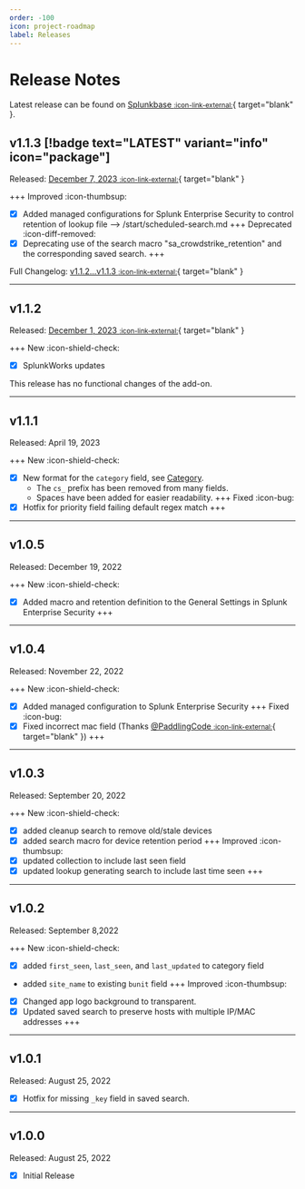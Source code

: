 ```yaml
---
order: -100
icon: project-roadmap
label: Releases
---
```


# Release Notes

Latest release can be found on [Splunkbase <small>:icon-link-external:</small>](https://splunkbase.splunk.com/app/6573){ target="blank" }.

## v1.1.3 [!badge text="LATEST" variant="info" icon="package"]

Released: [December 7, 2023 <small>:icon-link-external:</small>](https://github.com/splunk/SA-CrowdstrikeDevices/releases/tag/v1.1.3){ target="blank" }

+++ Improved :icon-thumbsup:
- [x] Added managed configurations for Splunk Enterprise Security to control retention of lookup file --> /start/scheduled-search.md
+++ Deprecated :icon-diff-removed:
- [x] Deprecating use of the search macro "sa_crowdstrike_retention" and the corresponding saved search.
+++

Full Changelog: [v1.1.2...v1.1.3 <small>:icon-link-external:</small>](https://github.com/splunk/SA-CrowdstrikeDevices/compare/v1.1.1...v1.1.2){ target="blank" }

---

## v1.1.2

Released: [December 1, 2023 <small>:icon-link-external:</small>](https://github.com/splunk/SA-CrowdstrikeDevices/releases/tag/v1.1.2){ target="blank" }

+++ New :icon-shield-check:
- [x] SplunkWorks updates

This release has no functional changes of the add-on.

---

## v1.1.1

Released: April 19, 2023

+++ New :icon-shield-check:
- [x] New format for the `category` field, see [Category](/components/category.md).
    - The `cs_` prefix has been removed from many fields.
    - Spaces have been added for easier readability.
+++ Fixed :icon-bug:
- [x] Hotfix for priority field failing default regex match
+++

---
 
## v1.0.5

Released: December 19, 2022

+++ New :icon-shield-check:
- [x] Added macro and retention definition to the General Settings in Splunk Enterprise Security
+++

---

## v1.0.4

Released: November 22, 2022

+++ New :icon-shield-check:
- [x] Added managed configuration to Splunk Enterprise Security
+++ Fixed :icon-bug:
- [x] Fixed incorrect mac field (Thanks [@PaddlingCode <small>:icon-link-external:</small>](https://github.com/PaddlingCode){ target="blank" })
+++

---

## v1.0.3 

Released: September 20, 2022

+++ New :icon-shield-check:
- [x] added cleanup search to remove old/stale devices
- [x] added search macro for device retention period
+++ Improved :icon-thumbsup:
- [x] updated collection to include last seen field
- [x] updated lookup generating search to include last time seen
+++

---

## v1.0.2

Released: September 8,2022

+++ New :icon-shield-check:
- [x] added `first_seen`, `last_seen`, and `last_updated` to category field
- added `site_name` to existing `bunit` field
+++ Improved :icon-thumbsup:
- [x] Changed app logo background to transparent.
- [x] Updated saved search to preserve hosts with multiple IP/MAC addresses
+++

---

## v1.0.1

Released: August 25, 2022

- [x] Hotfix for missing `_key` field in saved search.

---

## v1.0.0 

Released: August 25, 2022

- [x] Initial Release
